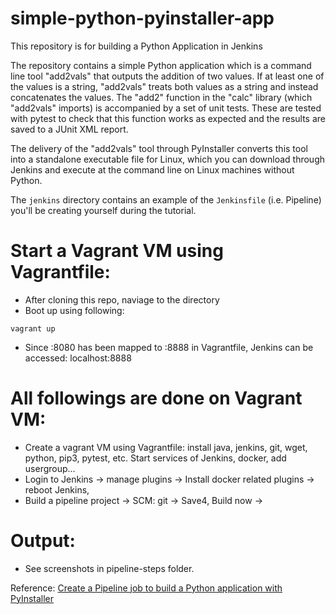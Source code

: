 # simple-python-pyinstaller-app

This repository is for building a Python Application in Jenkins

The repository contains a simple Python application which is a command line tool "add2vals" that outputs the addition of two values. If at least one of the
values is a string, "add2vals" treats both values as a string and instead
concatenates the values. The "add2" function in the "calc" library (which
"add2vals" imports) is accompanied by a set of unit tests. These are tested with pytest to check that this function works as expected and the results are saved
to a JUnit XML report.

The delivery of the "add2vals" tool through PyInstaller converts this tool into
a standalone executable file for Linux, which you can download through Jenkins
and execute at the command line on Linux machines without Python.

The `jenkins` directory contains an example of the `Jenkinsfile` (i.e. Pipeline)
you'll be creating yourself during the tutorial.


# Start a Vagrant VM using Vagrantfile:
* After cloning this repo, naviage to the directory
* Boot up using following:
```
vagrant up
```
* Since :8080 has been mapped to :8888 in Vagrantfile, Jenkins can be accessed: localhost:8888

# All followings are done on Vagrant VM:
* Create a vagrant VM using Vagrantfile: install java, jenkins, git, wget, python, pip3, pytest, etc. Start services of Jenkins, docker, add usergroup...
* Login to Jenkins -> manage plugins -> Install docker related plugins -> reboot Jenkins,
* Build a pipeline project -> SCM: git -> Save4, Build now -> 



# Output: 
* See screenshots in pipeline-steps folder.


Reference: <a href="https://www.youtube.com/watch?v=kW_bADC2fFM"> Create a Pipeline job to build a Python application with PyInstaller</a> 